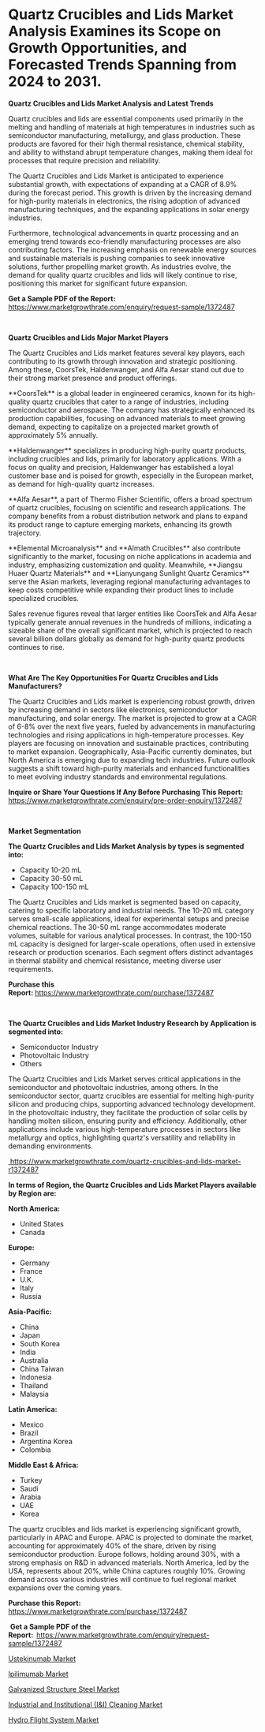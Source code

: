 <p><h1>Quartz Crucibles and Lids Market Analysis Examines its Scope on Growth Opportunities, and Forecasted Trends Spanning from 2024 to 2031.</h1></p><p><strong>Quartz Crucibles and Lids Market Analysis and Latest Trends</strong></p>
<p><p>Quartz crucibles and lids are essential components used primarily in the melting and handling of materials at high temperatures in industries such as semiconductor manufacturing, metallurgy, and glass production. These products are favored for their high thermal resistance, chemical stability, and ability to withstand abrupt temperature changes, making them ideal for processes that require precision and reliability.</p><p>The Quartz Crucibles and Lids Market is anticipated to experience substantial growth, with expectations of expanding at a CAGR of 8.9% during the forecast period. This growth is driven by the increasing demand for high-purity materials in electronics, the rising adoption of advanced manufacturing techniques, and the expanding applications in solar energy industries. </p><p>Furthermore, technological advancements in quartz processing and an emerging trend towards eco-friendly manufacturing processes are also contributing factors. The increasing emphasis on renewable energy sources and sustainable materials is pushing companies to seek innovative solutions, further propelling market growth. As industries evolve, the demand for quality quartz crucibles and lids will likely continue to rise, positioning this market for significant future expansion.</p></p>
<p><strong>Get a Sample PDF of the Report:&nbsp;</strong> <a href="https://www.marketgrowthrate.com/enquiry/request-sample/1372487">https://www.marketgrowthrate.com/enquiry/request-sample/1372487</a></p>
<p>&nbsp;</p>
<p><strong>Quartz Crucibles and Lids Major Market Players</strong></p>
<p><p>The Quartz Crucibles and Lids market features several key players, each contributing to its growth through innovation and strategic positioning. Among these, CoorsTek, Haldenwanger, and Alfa Aesar stand out due to their strong market presence and product offerings.</p><p>**CoorsTek** is a global leader in engineered ceramics, known for its high-quality quartz crucibles that cater to a range of industries, including semiconductor and aerospace. The company has strategically enhanced its production capabilities, focusing on advanced materials to meet growing demand, expecting to capitalize on a projected market growth of approximately 5% annually.</p><p>**Haldenwanger** specializes in producing high-purity quartz products, including crucibles and lids, primarily for laboratory applications. With a focus on quality and precision, Haldenwanger has established a loyal customer base and is poised for growth, especially in the European market, as demand for high-quality quartz increases.</p><p>**Alfa Aesar**, a part of Thermo Fisher Scientific, offers a broad spectrum of quartz crucibles, focusing on scientific and research applications. The company benefits from a robust distribution network and plans to expand its product range to capture emerging markets, enhancing its growth trajectory.</p><p>**Elemental Microanalysis** and **Almath Crucibles** also contribute significantly to the market, focusing on niche applications in academia and industry, emphasizing customization and quality. Meanwhile, **Jiangsu Huaer Quartz Materials** and **Lianyungang Sunlight Quartz Ceramics** serve the Asian markets, leveraging regional manufacturing advantages to keep costs competitive while expanding their product lines to include specialized crucibles.</p><p>Sales revenue figures reveal that larger entities like CoorsTek and Alfa Aesar typically generate annual revenues in the hundreds of millions, indicating a sizeable share of the overall significant market, which is projected to reach several billion dollars globally as demand for high-purity quartz products continues to rise.</p></p>
<p>&nbsp;</p>
<p><strong>What Are The Key Opportunities For Quartz Crucibles and Lids Manufacturers?</strong></p>
<p><p>The Quartz Crucibles and Lids market is experiencing robust growth, driven by increasing demand in sectors like electronics, semiconductor manufacturing, and solar energy. The market is projected to grow at a CAGR of 6-8% over the next five years, fueled by advancements in manufacturing technologies and rising applications in high-temperature processes. Key players are focusing on innovation and sustainable practices, contributing to market expansion. Geographically, Asia-Pacific currently dominates, but North America is emerging due to expanding tech industries. Future outlook suggests a shift toward high-purity materials and enhanced functionalities to meet evolving industry standards and environmental regulations.</p></p>
<p><strong>Inquire or Share Your Questions If Any Before Purchasing This Report:</strong> <a href="https://www.marketgrowthrate.com/enquiry/pre-order-enquiry/1372487">https://www.marketgrowthrate.com/enquiry/pre-order-enquiry/1372487</a></p>
<p>&nbsp;</p>
<p><strong>Market Segmentation</strong></p>
<p><strong>The Quartz Crucibles and Lids Market Analysis by types is segmented into:</strong></p>
<p><ul><li>Capacity 10-20 mL</li><li>Capacity 30-50 mL</li><li>Capacity 100-150 mL</li></ul></p>
<p><p>The Quartz Crucibles and Lids market is segmented based on capacity, catering to specific laboratory and industrial needs. The 10-20 mL category serves small-scale applications, ideal for experimental setups and precise chemical reactions. The 30-50 mL range accommodates moderate volumes, suitable for various analytical processes. In contrast, the 100-150 mL capacity is designed for larger-scale operations, often used in extensive research or production scenarios. Each segment offers distinct advantages in thermal stability and chemical resistance, meeting diverse user requirements.</p></p>
<p><strong>Purchase this Report:&nbsp;</strong><a href="https://www.marketgrowthrate.com/purchase/1372487">https://www.marketgrowthrate.com/purchase/1372487</a></p>
<p>&nbsp;</p>
<p><strong>The Quartz Crucibles and Lids Market Industry Research by Application is segmented into:</strong></p>
<p><ul><li>Semiconductor Industry</li><li>Photovoltaic Industry</li><li>Others</li></ul></p>
<p><p>The Quartz Crucibles and Lids Market serves critical applications in the semiconductor and photovoltaic industries, among others. In the semiconductor sector, quartz crucibles are essential for melting high-purity silicon and producing chips, supporting advanced technology development. In the photovoltaic industry, they facilitate the production of solar cells by handling molten silicon, ensuring purity and efficiency. Additionally, other applications include various high-temperature processes in sectors like metallurgy and optics, highlighting quartz's versatility and reliability in demanding environments.</p></p>
<p><a href="https://www.marketgrowthrate.com/quartz-crucibles-and-lids-market-r1372487">&nbsp;https://www.marketgrowthrate.com/quartz-crucibles-and-lids-market-r1372487</a></p>
<p><strong>In terms of Region, the Quartz Crucibles and Lids Market Players available by Region are:</strong></p>
<p>
    <p> <strong> North America: </strong>
        <ul>
            <li>United States</li>
            <li>Canada</li>
        </ul>
        </p> 
    <p> <strong> Europe: </strong>
        <ul>
            <li>Germany</li>
            <li>France</li>
            <li>U.K.</li>
            <li>Italy</li>
            <li>Russia</li>
        </ul>
        </p> 
    <p> <strong> Asia-Pacific: </strong>
        <ul>
            <li>China</li>
            <li>Japan</li>
            <li>South Korea</li>
            <li>India</li>
            <li>Australia</li>
            <li>China Taiwan</li>
            <li>Indonesia</li>
            <li>Thailand</li>
            <li>Malaysia</li>
        </ul>
        </p> 
    <p> <strong> Latin America: </strong>
        <ul>
            <li>Mexico</li>
            <li>Brazil</li>
            <li>Argentina Korea</li>
            <li>Colombia</li>
        </ul>
        </p> 
    <p> <strong> Middle East & Africa: </strong>
        <ul>
            <li>Turkey</li>
            <li>Saudi</li>
            <li>Arabia</li>
            <li>UAE</li>
            <li>Korea</li>
        </ul>
    </p>
    </p>
<p><p>The quartz crucibles and lids market is experiencing significant growth, particularly in APAC and Europe. APAC is projected to dominate the market, accounting for approximately 40% of the share, driven by rising semiconductor production. Europe follows, holding around 30%, with a strong emphasis on R&D in advanced materials. North America, led by the USA, represents about 20%, while China captures roughly 10%. Growing demand across various industries will continue to fuel regional market expansions over the coming years.</p></p>
<p><strong>Purchase this Report: </strong><a href="https://www.marketgrowthrate.com/purchase/1372487">https://www.marketgrowthrate.com/purchase/1372487</a></p>
<p>&nbsp;<strong>Get a Sample PDF of the Report:&nbsp;&nbsp;</strong><a href="https://www.marketgrowthrate.com/enquiry/request-sample/1372487">https://www.marketgrowthrate.com/enquiry/request-sample/1372487</a></p>
<p><strong></strong></p>
<p><p><a href="https://www.linkedin.com/pulse/global-ustekinumab-market-size-trends-analysis-regional-wd6ie">Ustekinumab Market</a></p><p><a href="https://www.linkedin.com/pulse/ipilimumab-market-revolution-2024-2031-trends-shaping-next-pqpze">Ipilimumab Market</a></p><p><a href="https://issuu.com/reportprime-2/docs/galvanized-structure-steel-market-s_36b2954607261e">Galvanized Structure Steel Market</a></p><p><a href="https://issuu.com/reportprime-2/docs/industrial-and-institutional-ii-cle_02361045250764">Industrial and Institutional (I&I) Cleaning Market</a></p><p><a href="https://github.com/BellAuer/Market-Research-Report-List-1/blob/main/hydro-flight-system-market.md">Hydro Flight System Market</a></p></p>
